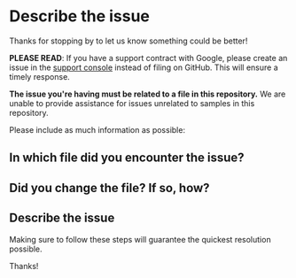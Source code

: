 
# Describe the issue

Thanks for stopping by to let us know something could be better!

**PLEASE READ**: If you have a support contract with Google, please create an issue in the [support console](https://cloud.google.com/support/) instead of filing on GitHub. This will ensure a timely response.

**The issue you're having must be related to a file in this repository.** We are unable to provide assistance for issues unrelated to samples in this repository.

Please include as much information as possible:

## In which file did you encounter the issue?
<!-- Please provide the full path to the file, to avoid ambiguity -->

## Did you change the file? If so, how?
<!-- A diff would be helpful; otherwise, a description -->

## Describe the issue
<!-- Please be specific. Copying and pasting your invocation and the entire
output is often helpful. -->

Making sure to follow these steps will guarantee the quickest resolution possible.

Thanks!
